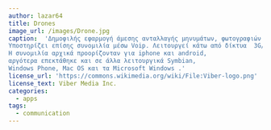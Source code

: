 ```yaml
---
author: lazar64
title: Drones
image_url: /images/Drone.jpg
caption:  'Δημοφιλής εφαρμογή άμεσης ανταλλαγής μηνυμάτων, φωτογραφιών και βίντεο.
Υποστηρίζει επίσης συνομιλία μέσω Voip. Λειτουργεί κάτω από δίκτυα  3G/4G  και  Wi/Fi.
Η συνομιλία αρχικά προορίζονταν για iphone και android,
αργότερα επεκτάθηκε και σε άλλα λειτουργικά Symbian,   
Windows Phone, Mac OS και τα Microsoft Windows .'
license_url: 'https://commons.wikimedia.org/wiki/File:Viber-logo.png'
license_text: Viber Media Inc.
categories:
  - apps
tags:
  - communication
---
```

